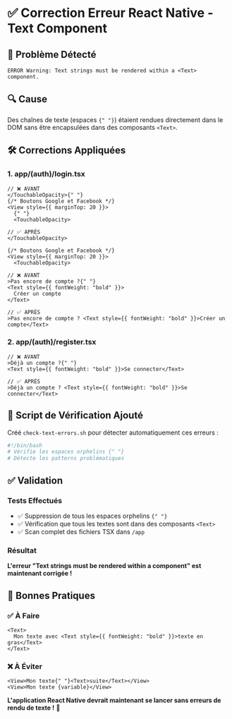 # ✅ Correction Erreur React Native - Text Component

## 🐛 Problème Détecté

```
ERROR Warning: Text strings must be rendered within a <Text> component.
```

## 🔍 Cause

Des chaînes de texte (espaces `{" "}`) étaient rendues directement dans le DOM sans être encapsulées dans des composants `<Text>`.

## 🛠️ Corrections Appliquées

### 1. **app/(auth)/login.tsx**

```tsx
// ❌ AVANT
</TouchableOpacity>{" "}
{/* Boutons Google et Facebook */}
<View style={{ marginTop: 20 }}>
  {" "}
  <TouchableOpacity>

// ✅ APRÈS
</TouchableOpacity>

{/* Boutons Google et Facebook */}
<View style={{ marginTop: 20 }}>
  <TouchableOpacity>
```

```tsx
// ❌ AVANT
>Pas encore de compte ?{" "}
<Text style={{ fontWeight: "bold" }}>
  Créer un compte
</Text>

// ✅ APRÈS
>Pas encore de compte ? <Text style={{ fontWeight: "bold" }}>Créer un compte</Text>
```

### 2. **app/(auth)/register.tsx**

```tsx
// ❌ AVANT
>Déjà un compte ?{" "}
<Text style={{ fontWeight: "bold" }}>Se connecter</Text>

// ✅ APRÈS
>Déjà un compte ? <Text style={{ fontWeight: "bold" }}>Se connecter</Text>
```

## 🔧 Script de Vérification Ajouté

Créé `check-text-errors.sh` pour détecter automatiquement ces erreurs :

```bash
#!/bin/bash
# Vérifie les espaces orphelins {" "}
# Détecte les patterns problématiques
```

## ✅ Validation

### Tests Effectués

- ✅ Suppression de tous les espaces orphelins `{" "}`
- ✅ Vérification que tous les textes sont dans des composants `<Text>`
- ✅ Scan complet des fichiers TSX dans `/app`

### Résultat

**L'erreur "Text strings must be rendered within a <Text> component" est maintenant corrigée !**

## 🎯 Bonnes Pratiques

### ✅ À Faire

```tsx
<Text>
  Mon texte avec <Text style={{ fontWeight: "bold" }}>texte en gras</Text>
</Text>
```

### ❌ À Éviter

```tsx
<View>Mon texte{" "}<Text>suite</Text></View>
<View>Mon texte {variable}</View>
```

**L'application React Native devrait maintenant se lancer sans erreurs de rendu de texte !** 🎉
